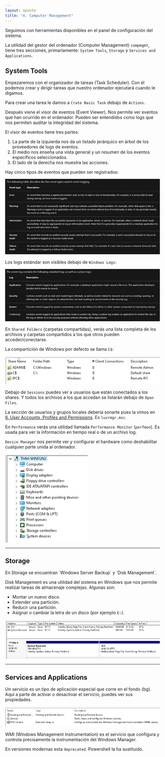 ```yaml
---
layout: apunte
title: "4. Computer Management"
---
```


Seguimos con herramientas disponibles en el panel de configuración del sistema.

La utilidad del gestor del ordenador (Computer Management) `compmgmt`, tiene tres secciones, primariamente: `System Tools`, `Storage` y `Services and Applications`.

<h2>System Tools</h2>
Empezaremos con el organizador de tareas (Task Scheduler). Con él podemos crear y dirigir tareas que nuestro ordenador ejecutará cuando le digamos.

Para crear una tarea le damos a `Crate Basic Task` debajo de `Actions`.

Después viene el visor de eventos (Event Viewer). Nos permite ver eventos que han ocurrido en el ordenador. Pueden ser entendidos como logs que nos permiten auditar la integridad del sistema.

El visor de eventos tiene tres partes:

1. La parte de la izquierda nos da un listado jerárquico en árbol de los proveedores de logs de eventos.
2. El medio nos enseña una vista general y un resumen de los eventos específicos seleccionados.
3. El lado de la derecha nos muestra las acciones.

Hay cinco tipos de eventos que pueden ser registrados:

![](/apuntes/img/039.png)

Los logs estándar son visibles debajo de `Windows Logs`:

![](/apuntes/img/040.png)

En `Shared Folders` (carpetas compartidas), verás una lista completa de los archivos y carpetas compartidos a los que otros pueden acceder/conectarse.

La compartición de Windows por defecto se llama `C$`:

![](/apuntes/img/041.png)

Debajo de `Sessions` puedes ver a usuarios que están conectados a los shares. Y todos los archivos a los que accedan se listarán debajo de `Open Files`.

La sección de usuarios y grupos locales debería sonarte pues la vimos en [6. User Accounts, Profiles and Permissions](/apuntes/thm/1-pre-security/5-windows-fundamentals/1-windows-fundamentals-part-1/6-user-accounts-profiles-and-permissions/). Es `lusrmgr.msc`.

En `Performance` verás una utilidad llamada `Performance Monitor` (`perfmon`). Es usada para ver la información en tiempo real o de un archivo log.

`Device Manager` nos permite ver y configurar el hardware como deshabilitar cualquier parte unida al ordenador.

![](/apuntes/img/042.png)

-------------------
<h2>Storage</h2>
En Storage se encuentran `Windows Server Backup` y `Disk Management`.

Disk Management es una utilidad del sistema en Windows que nos permite realizar tareas de almacenaje complejas. Algunas son:

- Montar un nuevo disco.
- Extender una partición.
- Reducir una partición.
- Asignar o cambiar la letra de un disco (por ejemplo `E:`).

![](/apuntes/img/043.png)

-------------------
<h2>Services and Applications</h2>
Un servicio es un tipo de aplicación especial que corre en el fondo (bg). Aquí a parte de activar o desactivar el servicio, puedes ver sus propiedades.

![](/apuntes/img/044.png)

WMI (Windows Management Instrumentation) es el servicio que configura y controla precisamente la instrumentación del Windows Manager.

En versiones modernas esta `deprecated`. Powershell la ha sustituido.